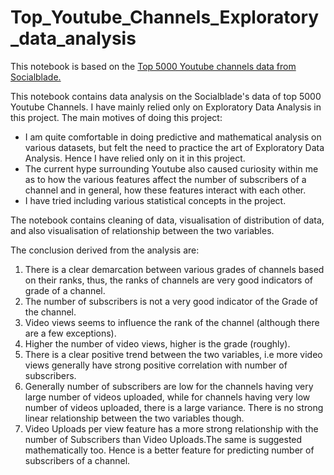 # Top_Youtube_Channels_Exploratory_data_analysis

This notebook is based on the [Top 5000 Youtube channels data from Socialblade.](https://www.kaggle.com/mdhrumil/top-5000-youtube-channels-data-from-socialblade)

This notebook contains data analysis on the Socialblade's data of top 5000 Youtube Channels. I have mainly relied only on Exploratory Data Analysis in this project. The main motives of doing this project:

* I am quite comfortable in doing predictive and mathematical analysis on various datasets, but felt the need to practice the art of Exploratory Data Analysis. Hence I have relied only on it in this project.
* The current hype surrounding Youtube also caused curiosity within me as to how the various features affect the number of subscribers of a channel and in general, how these features interact with each other.
* I have tried including various statistical concepts in the project.

The notebook contains cleaning of data, visualisation of distribution of data, and also visualisation of relationship between the two variables.

The conclusion derived from the analysis are:
1. There is a clear demarcation between various grades of channels based on their ranks, thus, the ranks of channels are very good indicators of grade of a channel.
2. The number of subscribers is not a very good indicator of the Grade of the channel.
3. Video views seems to influence the rank of the channel (although there are a few exceptions).
4. Higher the number of video views, higher is the grade (roughly).
5. There is a clear positive trend between the two variables, i.e more video views generally have strong positive correlation with number of subscribers.
6.  Generally number of subscribers are low for the channels having very large number of videos uploaded, while for channels having very low number of videos uploaded, there is a large variance. There is no strong linear relationship between the two variables though.
7. Video Uploads per view feature has a more strong relationship with the number of Subscribers than Video Uploads.The same is suggested mathematically too. Hence is a better feature for predicting number of subscribers of a channel.
